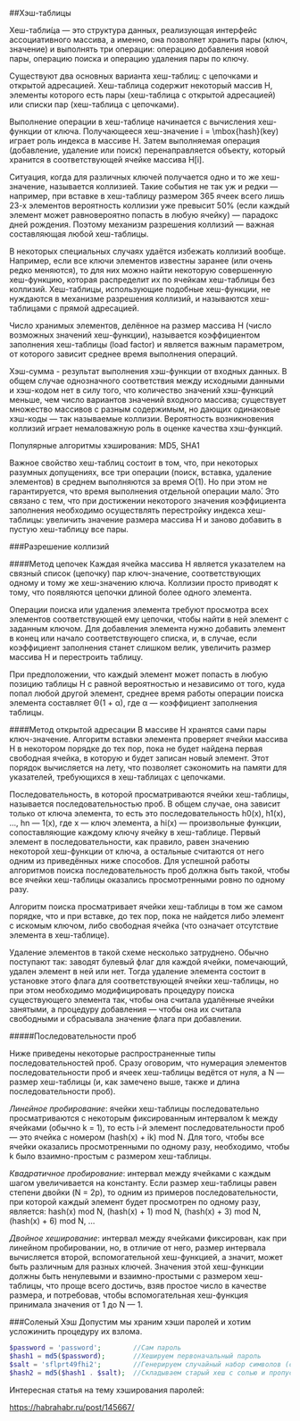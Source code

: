 ##Хэш-таблицы

Хеш-табли́ца — это структура данных, реализующая интерфейс ассоциативного массива, а именно, она позволяет хранить пары (ключ, значение) и выполнять три операции: операцию добавления новой пары, операцию поиска и операцию удаления пары по ключу.

Существуют два основных варианта хеш-таблиц: с цепочками и открытой адресацией. 
Хеш-таблица содержит некоторый массив H, элементы которого есть пары (хеш-таблица с открытой адресацией) или списки пар (хеш-таблица с цепочками).

Выполнение операции в хеш-таблице начинается с вычисления хеш-функции от ключа.
Получающееся хеш-значение i = \mbox{hash}(key) играет роль индекса в массиве H.
Затем выполняемая операция (добавление, удаление или поиск) перенаправляется объекту, который хранится в соответствующей ячейке массива H[i].

Ситуация, когда для различных ключей получается одно и то же хеш-значение, называется коллизией.
Такие события не так уж и редки — например, при вставке в хеш-таблицу размером 365 ячеек всего лишь 23-х элементов вероятность коллизии уже превысит 50% (если каждый элемент может равновероятно попасть в любую ячейку) — парадокс дней рождения.
Поэтому механизм разрешения коллизий — важная составляющая любой хеш-таблицы.

В некоторых специальных случаях удаётся избежать коллизий вообще. 
Например, если все ключи элементов известны заранее (или очень редко меняются), то для них можно найти некоторую совершенную хеш-функцию, которая распределит их по ячейкам хеш-таблицы без коллизий. 
Хеш-таблицы, использующие подобные хеш-функции, не нуждаются в механизме разрешения коллизий, и называются хеш-таблицами с прямой адресацией.

Число хранимых элементов, делённое на размер массива H (число возможных значений хеш-функции), называется коэффициентом заполнения хеш-таблицы (load factor) и является важным параметром, от которого зависит среднее время выполнения операций.

Хэш-сумма - результат выполнения хэш-функции от входных данных. В общем случае однозначного соответствия между исходными данными и хэш-кодом нет в силу того, что количество значений хэш-функций меньше, чем число вариантов значений входного массива; существует множество массивов с разным содержимым, но дающих одинаковые хэш-коды — так называемые коллизии. 
Вероятность возникновения коллизий играет немаловажную роль в оценке качества хэш-функций.

Популярные алгоритмы хэширования: MD5, SHA1

Важное свойство хеш-таблиц состоит в том, что, при некоторых разумных допущениях, все три операции (поиск, вставка, удаление элементов) в среднем выполняются за время O(1). Но при этом не гарантируется, что время выполнения отдельной операции мало́. Это связано с тем, что при достижении некоторого значения коэффициента заполнения необходимо осуществлять перестройку индекса хеш-таблицы: увеличить значение размера массива H и заново добавить в пустую хеш-таблицу все пары.

###Разрешение коллизий

####Метод цепочек
Каждая ячейка массива H является указателем на связный список (цепочку) пар ключ-значение, соответствующих одному и тому же хеш-значению ключа. Коллизии просто приводят к тому, что появляются цепочки длиной более одного элемента.

Операции поиска или удаления элемента требуют просмотра всех элементов соответствующей ему цепочки, чтобы найти в ней элемент с заданным ключом. Для добавления элемента нужно добавить элемент в конец или начало соответствующего списка, и, в случае, если коэффициент заполнения станет слишком велик, увеличить размер массива H и перестроить таблицу.

При предположении, что каждый элемент может попасть в любую позицию таблицы H с равной вероятностью и независимо от того, куда попал любой другой элемент, среднее время работы операции поиска элемента составляет Θ(1 + α), где α — коэффициент заполнения таблицы.

####Метод открытой адресации
В массиве H хранятся сами пары ключ-значение. Алгоритм вставки элемента проверяет ячейки массива H в некотором порядке до тех пор, пока не будет найдена первая свободная ячейка, в которую и будет записан новый элемент. Этот порядок вычисляется на лету, что позволяет сэкономить на памяти для указателей, требующихся в хеш-таблицах с цепочками.

Последовательность, в которой просматриваются ячейки хеш-таблицы, называется последовательностью проб. В общем случае, она зависит только от ключа элемента, то есть это последовательность h0(x), h1(x), …, hn — 1(x), где x — ключ элемента, а hi(x) — произвольные функции, сопоставляющие каждому ключу ячейку в хеш-таблице. Первый элемент в последовательности, как правило, равен значению некоторой хеш-функции от ключа, а остальные считаются от него одним из приведённых ниже способов. Для успешной работы алгоритмов поиска последовательность проб должна быть такой, чтобы все ячейки хеш-таблицы оказались просмотренными ровно по одному разу.

Алгоритм поиска просматривает ячейки хеш-таблицы в том же самом порядке, что и при вставке, до тех пор, пока не найдется либо элемент с искомым ключом, либо свободная ячейка (что означает отсутствие элемента в хеш-таблице).

Удаление элементов в такой схеме несколько затруднено. Обычно поступают так: заводят булевый флаг для каждой ячейки, помечающий, удален элемент в ней или нет. Тогда удаление элемента состоит в установке этого флага для соответствующей ячейки хеш-таблицы, но при этом необходимо модифицировать процедуру поиска существующего элемента так, чтобы она считала удалённые ячейки занятыми, а процедуру добавления — чтобы она их считала свободными и сбрасывала значение флага при добавлении.

#####Последовательности проб

Ниже приведены некоторые распространенные типы последовательностей проб. Сразу оговорим, что нумерация элементов последовательности проб и ячеек хеш-таблицы ведётся от нуля, а N — размер хеш-таблицы (и, как замечено выше, также и длина последовательности проб).

*Линейное пробирование*: ячейки хеш-таблицы последовательно просматриваются с некоторым фиксированным интервалом k между ячейками (обычно k = 1), то есть i-й элемент последовательности проб — это ячейка с номером (hash(x) + ik) mod N. Для того, чтобы все ячейки оказались просмотренными по одному разу, необходимо, чтобы k было взаимно-простым с размером хеш-таблицы.

*Квадратичное пробирование*: интервал между ячейками с каждым шагом увеличивается на константу. Если размер хеш-таблицы равен степени двойки (N = 2p), то одним из примеров последовательности, при которой каждый элемент будет просмотрен по одному разу, является:
hash(x) mod N, (hash(x) + 1) mod N, (hash(x) + 3) mod N, (hash(x) + 6) mod N, …

*Двойное хеширование*: интервал между ячейками фиксирован, как при линейном пробировании, но, в отличие от него, размер интервала вычисляется второй, вспомогательной хеш-функцией, а значит, может быть различным для разных ключей. Значения этой хеш-функции должны быть ненулевыми и взаимно-простыми с размером хеш-таблицы, что проще всего достичь, взяв простое число в качестве размера, и потребовав, чтобы вспомогательная хеш-функция принимала значения от 1 до N — 1.


###Соленый Хэш
Допустим мы храним хэши паролей и хотим усложинить процедуру их взлома.

```php
$password = 'password';        //Сам пароль
$hash1 = md5($password);       //Хешируем первоначальный пароль
$salt = 'sflprt49fhi2';        //Генерируем случайный набор символов (соль)
$hash2 = md5($hash1 . $salt);  //Складываем старый хеш с солью и пропускаем через функцию md5()
```

Интересная статья на тему хэширования паролей:

https://habrahabr.ru/post/145667/
